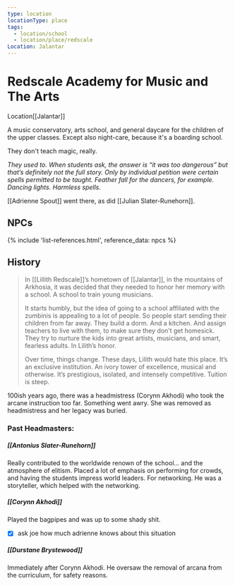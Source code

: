 ```yaml
---
type: location
locationType: place
tags:
  - location/school
  - location/place/redscale
Location: Jalantar
---
```


# Redscale Academy for Music and The Arts

<span class="dataview inline-field"><span class="inline-field-key">Location</span><span class="inline-field-value">[[Jalantar]]</span></span>

A music conservatory, arts school, and general daycare for the children of the upper classes. Except also night-care, because it's a boarding school. 

They don't teach magic, really. 

*They used to. When students ask, the answer is “it was too dangerous” but that’s definitely not the full story. Only by individual petition were certain spells permitted to be taught. Feather fall for the dancers, for example. Dancing lights. Harmless spells.*

[[Adrienne Spout]] went there, as did [[Julian Slater-Runehorn]]. 

## NPCs

{% include 'list-references.html', reference_data: npcs %}

## History

> In [[Lillith Redscale]]’s hometown of [[Jalantar]], in the mountains of Arkhosia, it was decided that they needed to honor her memory with a school. A school to train young musicians.
> 
> It starts humbly, but the idea of going to a school affiliated with the zumbinis is appealing to a lot of people. So people start sending their children from far away. They build a dorm. And a kitchen. And assign teachers to live with them, to make sure they don’t get homesick. They try to nurture the kids into great artists, musicians, and smart, fearless adults. In Lilith’s honor.
>  
> Over time, things change. These days, Lilith would hate this place. It’s an exclusive institution. An ivory tower of excellence, musical and otherwise. It’s prestigious, isolated, and intensely competitive. Tuition is steep.

100ish years ago, there was a headmistress (Corynn Akhodi) who took the arcane instruction too far. Something went awry. She was removed as headmistress and her legacy was buried. 

### Past Headmasters:

##### [[Antonius Slater-Runehorn]]
Really contributed to the worldwide renown of the school… and the atmosphere of elitism. Placed a lot of emphasis on performing for crowds, and having the students impress world leaders. For networking. He was a storyteller, which helped with the networking.

##### [[Corynn Akhodi]]
Played the bagpipes and was up to some shady shit. 
- [x] ask joe how much adrienne knows about this situation

##### [[Durstane Brystewood]]
Immediately after Corynn Akhodi. He oversaw the removal of arcana from the curriculum, for safety reasons.